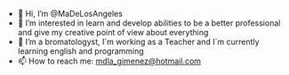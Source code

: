 - 👋 Hi, I’m @MaDeLosAngeles
- 👀 I’m interested in learn and develop abilities to be a better professional and give my creative point of view about everything
- 🌱 I’m a bromatologyst, I´m working as a Teacher and I´m currently learning english and programming
- 📫 How to reach me: mdla_gimenez@hotmail.com

<!---
MaDeLosAngeles/MaDeLosAngeles is a ✨ special ✨ repository because its `README.md` (this file) appears on your GitHub profile.
You can click the Preview link to take a look at your changes.
--->
